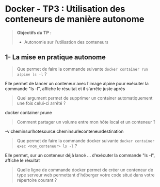 # Docker - TP3 : Utilisation des conteneurs de manière autonome
> **Objectifs du TP** :
>- Autonomie sur l'utilisation des conteneurs
>

## 1- La mise en pratique autonome

> Que permet de faire la commande suivante `docker container run alpine ls -l` ?

Elle permet de lancer un conteneur avec l'image alpine pour exécuter la commande "ls -l", affiche le résultat et il s'arrête juste après

> Quel argument permet de supprimer un container automatiquement une fois celui-ci arrêté ?

docker container prune

> Comment partager un volume entre mon hôte local et un conteneur ? 

-v cheminsurlhotesource:cheminsurleconteneurdestination

> Que permet de faire la commande docker suivante `docker container exec <nom_conteneur> ls -l` ?

Elle permet, sur un conteneur déjà lancé ... d'exécuter la commande "ls -l", affiche le résultat

> Quelle ligne de commande docker permet de créer un conteneur de type serveur web permettant d'héberger votre code situé dans votre répertoire courant ?
